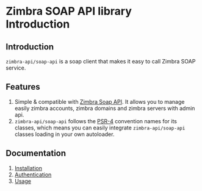 Zimbra SOAP API library Introduction
=====================================

## Introduction
`zimbra-api/soap-api` is a soap client that makes it easy to call Zimbra SOAP service.

## Features
1. Simple & compatible with [Zimbra Soap API](https://wiki.zimbra.com/wiki/SOAP_API_Reference_Material_Beginning_with_ZCS_8).
It allows you to manage easily zimbra accounts, zimbra domains and zimbra servers with admin api.
2. `zimbra-api/soap-api` follows the [PSR-4](https://www.php-fig.org/psr/psr-4) convention names for its classes,
which means you can easily integrate `zimbra-api/soap-api` classes loading in your own autoloader.

## Documentation
1. [Installation](installation)
2. [Authentication](authentication)
3. [Usage](usage)

